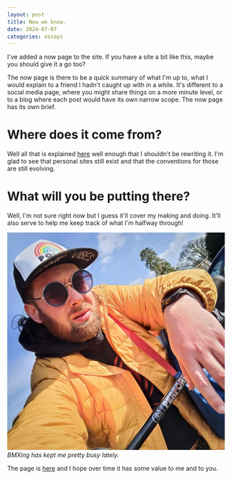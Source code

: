 ```yaml
---
layout: post
title: Now we know.
date: 2024-07-07
categories: essays
---
```


I've added a now page to the site. If you have a site a bit like this, maybe you should give it a go too?

The now page is there to be a quick summary of what I'm up to, what I would explain to a friend I hadn't caught up with in a while. It's different to a social media page, where you might share things on a more minute level, or to a blog where each post would have its own narrow scope. The now page has its own brief.<!--excerpt-end-->

# Where does it come from?

Well all that is explained [here](https://nownownow.com/about) well enough that I shouldn't be rewriting it. I'm glad to see that personal sites still exist and that the conventions for those are still evolving.

# What will you be putting there?

Well, I'm not sure right now but I guess it'll cover my making and doing. It'll also serve to help me keep track of what I'm halfway through!

![Nico Beastie Boyce.](/public/img/yellow.jpeg)
*BMXing has kept me pretty busy lately.*

The page is [here](https://nicoboyce.com/now/) and I hope over time it has some value to me and to you.